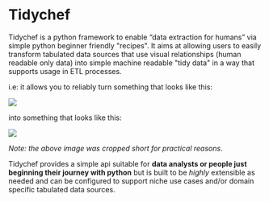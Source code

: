 # Tidychef

Tidychef is a python framework to enable “data extraction for humans” via simple python beginner friendly "recipes". It aims at allowing users to easily transform tabulated data sources that use visual relationships (human readable only data) into simple machine readable "tidy data" in a way that supports usage in ETL processes.

i.e: it allows you to reliably turn something that looks like this: 

![](./images/bands-before.png)

into something that looks like this:

![](./images/bands-after.png)

_Note: the above image was cropped short for practical reasons_.

Tidychef provides a simple api suitable for **data analysts or people just beginning their journey with python** but is built to be _highly_ extensible as needed and can be configured to support niche use cases and/or domain specific tabulated data sources.
